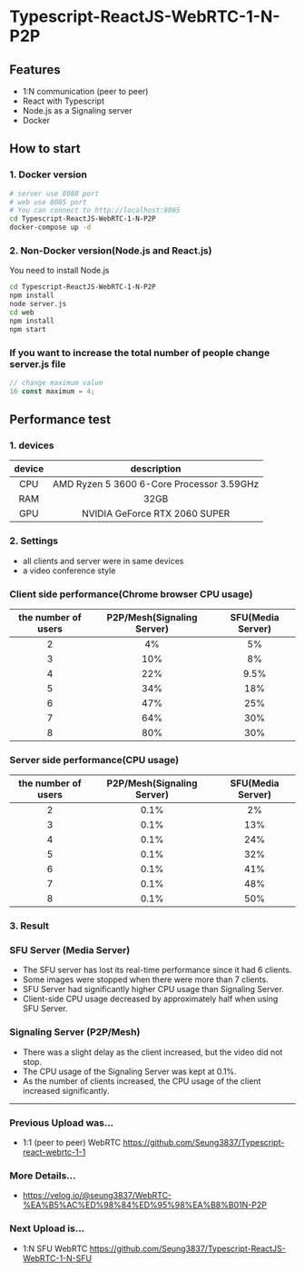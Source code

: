 # Typescript-ReactJS-WebRTC-1-N-P2P

## Features
- 1:N communication (peer to peer)
- React with Typescript
- Node.js as a Signaling server
- Docker

## How to start

### 1. Docker version
```sh
# server use 8080 port
# web use 8085 port
# You can connect to http://localhost:8085
cd Typescript-ReactJS-WebRTC-1-N-P2P
docker-compose up -d
```

### 2. Non-Docker version(Node.js and React.js)
You need to install Node.js
```sh
cd Typescript-ReactJS-WebRTC-1-N-P2P
npm install
node server.js
cd web
npm install
npm start
```

### If you want to increase the total number of people change server.js file
```js
// change maximum value
16 const maximum = 4;
```

## Performance test

### 1. devices
|device|description|
|:--:|:--:|
|CPU|AMD Ryzen 5 3600 6-Core Processor 3.59GHz|
|RAM|32GB|
|GPU|NVIDIA GeForce RTX 2060 SUPER|

### 2. Settings
- all clients and server were in same devices
- a video conference style

### Client side performance(Chrome browser CPU usage)
|the number of users|P2P/Mesh(Signaling Server)|SFU(Media Server)| 
|:--:|:--:|:--:|
|2|4%|5%|
|3|10%|8%|
|4|22%|9.5%|
|5|34%|18%|
|6|47%|25%|
|7|64%|30%|
|8|80%|30%|

### Server side performance(CPU usage)
|the number of users|P2P/Mesh(Signaling Server)|SFU(Media Server)| 
|:--:|:--:|:--:|
|2|0.1%|2%|
|3|0.1%|13%|
|4|0.1%|24%|
|5|0.1%|32%|
|6|0.1%|41%|
|7|0.1%|48%|
|8|0.1%|50%|

### 3. Result
### SFU Server (Media Server)
- The SFU server has lost its real-time performance since it had 6 clients.
- Some images were stopped when there were more than 7 clients.
- SFU Server had significantly higher CPU usage than Signaling Server.
- Client-side CPU usage decreased by approximately half when using SFU Server.

### Signaling Server (P2P/Mesh)
- There was a slight delay as the client increased, but the video did not stop.
- The CPU usage of the Signaling Server was kept at 0.1%.
- As the number of clients increased, the CPU usage of the client increased significantly.

---

### Previous Upload was... 
- 1:1 (peer to peer) WebRTC https://github.com/Seung3837/Typescript-react-webrtc-1-1

### More Details...
- https://velog.io/@seung3837/WebRTC-%EA%B5%AC%ED%98%84%ED%95%98%EA%B8%B01N-P2P

### Next Upload is...
- 1:N SFU WebRTC https://github.com/Seung3837/Typescript-ReactJS-WebRTC-1-N-SFU
